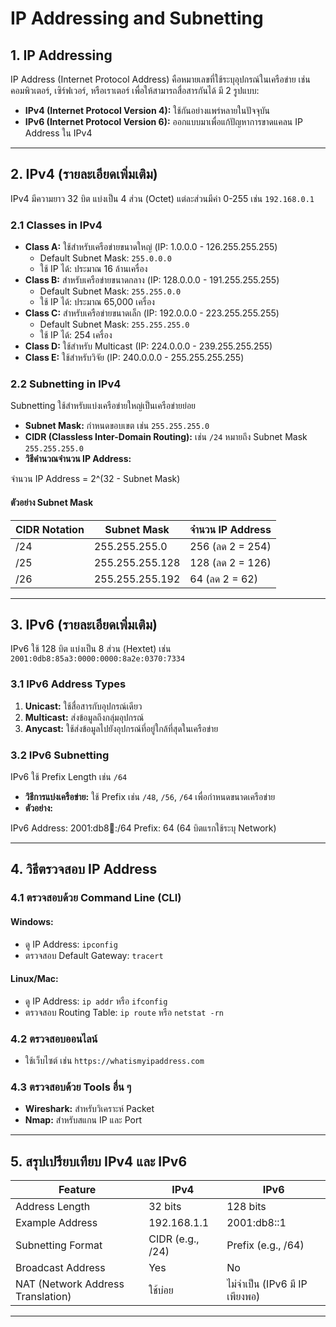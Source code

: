 # IP Addressing and Subnetting

## 1. IP Addressing
IP Address (Internet Protocol Address) คือหมายเลขที่ใช้ระบุอุปกรณ์ในเครือข่าย เช่น คอมพิวเตอร์, เซิร์ฟเวอร์, หรือเราเตอร์ เพื่อให้สามารถสื่อสารกันได้ มี 2 รูปแบบ:
- **IPv4 (Internet Protocol Version 4):** ใช้กันอย่างแพร่หลายในปัจจุบัน
- **IPv6 (Internet Protocol Version 6):** ออกแบบมาเพื่อแก้ปัญหาการขาดแคลน IP Address ใน IPv4

---

## 2. IPv4 (รายละเอียดเพิ่มเติม)
IPv4 มีความยาว 32 บิต แบ่งเป็น 4 ส่วน (Octet) แต่ละส่วนมีค่า 0-255 เช่น `192.168.0.1`

### 2.1 Classes in IPv4
- **Class A:** ใช้สำหรับเครือข่ายขนาดใหญ่ (IP: 1.0.0.0 - 126.255.255.255)
  - Default Subnet Mask: `255.0.0.0`
  - ใช้ IP ได้: ประมาณ 16 ล้านเครื่อง
- **Class B:** สำหรับเครือข่ายขนาดกลาง (IP: 128.0.0.0 - 191.255.255.255)
  - Default Subnet Mask: `255.255.0.0`
  - ใช้ IP ได้: ประมาณ 65,000 เครื่อง
- **Class C:** สำหรับเครือข่ายขนาดเล็ก (IP: 192.0.0.0 - 223.255.255.255)
  - Default Subnet Mask: `255.255.255.0`
  - ใช้ IP ได้: 254 เครื่อง
- **Class D:** ใช้สำหรับ Multicast (IP: 224.0.0.0 - 239.255.255.255)
- **Class E:** ใช้สำหรับวิจัย (IP: 240.0.0.0 - 255.255.255.255)

### 2.2 Subnetting in IPv4
Subnetting ใช้สำหรับแบ่งเครือข่ายใหญ่เป็นเครือข่ายย่อย
- **Subnet Mask:** กำหนดขอบเขต เช่น `255.255.255.0`
- **CIDR (Classless Inter-Domain Routing):** เช่น `/24` หมายถึง Subnet Mask `255.255.255.0`
- **วิธีคำนวณจำนวน IP Address:**

จำนวน IP Address = 2^(32 - Subnet Mask)


#### ตัวอย่าง Subnet Mask
| CIDR Notation | Subnet Mask     | จำนวน IP Address |
|---------------|-----------------|-------------------|
| /24           | 255.255.255.0  | 256 (ลด 2 = 254)  |
| /25           | 255.255.255.128| 128 (ลด 2 = 126)  |
| /26           | 255.255.255.192| 64  (ลด 2 = 62)   |

---

## 3. IPv6 (รายละเอียดเพิ่มเติม)
IPv6 ใช้ 128 บิต แบ่งเป็น 8 ส่วน (Hextet) เช่น `2001:0db8:85a3:0000:0000:8a2e:0370:7334`

### 3.1 IPv6 Address Types
1. **Unicast:** ใช้สื่อสารกับอุปกรณ์เดียว
2. **Multicast:** ส่งข้อมูลถึงกลุ่มอุปกรณ์
3. **Anycast:** ใช้ส่งข้อมูลไปยังอุปกรณ์ที่อยู่ใกล้ที่สุดในเครือข่าย

### 3.2 IPv6 Subnetting
IPv6 ใช้ Prefix Length เช่น `/64`
- **วิธีการแบ่งเครือข่าย:** ใช้ Prefix เช่น `/48`, `/56`, `/64` เพื่อกำหนดขนาดเครือข่าย
- **ตัวอย่าง:**  

IPv6 Address: 2001:db8:abcd::/64 Prefix: 64 (64 บิตแรกใช้ระบุ Network)


---

## 4. วิธีตรวจสอบ IP Address
### 4.1 ตรวจสอบด้วย Command Line (CLI)
#### Windows:
- ดู IP Address: `ipconfig`
- ตรวจสอบ Default Gateway: `tracert`

#### Linux/Mac:
- ดู IP Address: `ip addr` หรือ `ifconfig`
- ตรวจสอบ Routing Table: `ip route` หรือ `netstat -rn`

### 4.2 ตรวจสอบออนไลน์
- ใช้เว็บไซต์ เช่น `https://whatismyipaddress.com`

### 4.3 ตรวจสอบด้วย Tools อื่น ๆ
- **Wireshark:** สำหรับวิเคราะห์ Packet
- **Nmap:** สำหรับสแกน IP และ Port

---

## 5. สรุปเปรียบเทียบ IPv4 และ IPv6
| Feature                | IPv4                  | IPv6                      |
|------------------------|-----------------------|---------------------------|
| Address Length         | 32 bits              | 128 bits                 |
| Example Address        | 192.168.1.1          | 2001:db8::1              |
| Subnetting Format      | CIDR (e.g., /24)     | Prefix (e.g., /64)       |
| Broadcast Address      | Yes                  | No                       |
| NAT (Network Address Translation) | ใช้บ่อย | ไม่จำเป็น (IPv6 มี IP เพียงพอ) |

---

